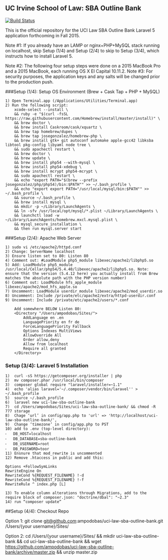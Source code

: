## UC Irvine School of Law: SBA Outline Bank

[![Build Status](https://travis-ci.org/laravel/framework.svg)](https://travis-ci.org/laravel/framework)

This is the official repository for the UCI Law SBA Outline Bank Laravel 5 application forthcoming in Fall 2015.

Note #1: If you already have an LAMP or nginx+PHP+MySQL stack running on localhost, skip Setup (1/4) and Setup (2/4) to skip to Setup (3/4), which instructs how to install Laravel 5.

Note #2: The following four setup steps were done on a 2015 MacBook Pro and a 2015 MacBook, each running OS X El Capital 10.11.2.
Note #3: For security purposes, the application keys and any salts will be changed prior to the production push. 

###Setup (1/4): Setup OS Environment (Brew + Cask Tap + PHP + MySQL)

	1) Open Terminal.app (/Applications/Utilities/Terminal.app)
	2) Run the following script:
		xcode-select --install \
		&& ruby -e "$(curl -fsSL https://raw.githubusercontent.com/Homebrew/install/master/install)" \
		&& brew doctor \
		&& brew install Caskroom/cask/xquartz \
		&& brew tap homebrew/dupes \
		&& brew tap josegonzalez/homebrew-php \
		&& brew install gtk+ git autoconf automake apple-gcc42 libksba libtool pkg-config libyaml node tree \
		&& sudo apachectl restart \
		&& brew doctor \
		&& brew update \
		&& brew install php54 --with-mysql \
		&& brew install php54-xdebug \
		&& brew install mcrypt php54-mcrypt \
		&& sudo apachectl restart \
		&& echo "export PATH="$(brew --prefix josegonzalez/php/php54)/bin:$PATH"" >> ~/.bash_profile \
		&& echo "export export PATH="/usr/local/mysql/bin:$PATH"" >> ~/.bash_profile \
		&& source ~/.bash_profile \
		&& brew install mysql \
		&& mkdir -p ~/Library/LaunchAgents \
		&& ln -sfv /usr/local/opt/mysql/*.plist ~/Library/LaunchAgents \
		&& launchctl load -w ~/Library/LaunchAgents/homebrew.mxcl.mysql.plist \
		&& mysql_secure_installation \
		&& then run mysql.server start

###Setup (2/4): Apache Web Server

	1) sudo vi /etc/apache2/httpd.conf
	2) Change: ServerName localhost 
	3) Ensure listen set to 80: Listen 80
	4) Comment out: #LoadModule php5_module libexec/apache2/libphp5.so
	5) Add: LoadModule php5_module /usr/local/Cellar/php54/5.4.40/libexec/apache2/libphp5.so. Note: ensure that the version (5.4.12 here) you actually install from Brew matches the absolute path with the PHP version number)
	6) Comment out: LoadModule hfs_apple_module libexec/apache2/mod_hfs_apple.so
	7) Uncomment: LoadModule userdir_module libexec/apache2/mod_userdir.so
	8) Uncomment: Include /private/etc/apache2/extra/httpd-userdir.conf
	9) Uncomment: Include /private/etc/apache2/users/*.conf

		Add somewhere BELOW Listen 80:
		<Directory "/Users/ampodobas/Sites/">
		    AddLanguage en .en
		    LanguagePriority en fr de
		    ForceLanguagePriority Fallback
		    Options Indexes MultiViews
		    AllowOverride All
		    Order allow,deny
		    Allow from localhost
		    Require all granted
		</Directory>

### Setup (3/4): Laravel 5 Installation

	1)	curl -sS https://getcomposer.org/installer | php
	2)	mv composer.phar /usr/local/bin/composer
	3)	composer global require "laravel/installer=~1.1"
	4)	echo 'alias laravel='~/.composer/vendor/bin/laravel'' > ~/.bash_profile
	5)	source ~/.bash_profile
	6)	laravel new uci-law-sba-outline-bank
	7)	cd /Users/ampodobas/Sites/uci-law-sba-outline-bank/ && chmod -R 777 storage
	8)	Chage ‘url’ in config/app.php to 'url' => 'http://localhost/uci-law-sba-outline-bank/',
	9)	Change ‘timezone’ in config/app.php to PST
	10)	add to .env (top-level directory):
	⁃	DB_HOST=localhost
	⁃	DB_DATABASE=sba-outline-bank
	⁃	DB_USERNAME=root
	⁃	DB_PASSWORD=toor
	11)	Ensnure that mod_rewrite is uncommented
	12)	Remove .htaccess in public and add this:

	Options +FollowSymLinks
	RewriteEngine On
	RewriteCond %{REQUEST_FILENAME} !-d
	RewriteCond %{REQUEST_FILENAME} !-f
	RewriteRule ^ index.php [L]
	
	13)	To enable column alterations through Migrations, add to the require block of composer.json: "doctrine/dbal": "~2.3"
	14) run “composer update”

##Setup (4/4): Checkout Repo

Option 1: git clone  git@github.com:ampodobas/uci-law-sba-outline-bank.git /Users/{your username}/Sites/

Option 2: cd /Users/{your username}/Sites/ && mkdir uci-law-sba-outline-bank && cd uci-law-sba-outline-bank && wget https://github.com/ampodobas/uci-law-sba-outline-bank/archive/master.zip && unzip master.zip



